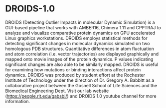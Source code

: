 # DROIDS-1.0
DROIDS (Detecting Outlier Impacts in molecular Dynamic Simulation) is a GUI-based pipeline that works with AMBER16, Chimera 1.11 and CPPTRAJ to analyze and visualize comparative protein dynamics on GPU accelerated Linux graphics workstations.  DROIDS employs statistical methods for detecting significant changes in molecular dynamics simulated on two homologous PDB structures.  Quantitative differences in atom fluctuation and atom correlation (i.e. vector trajectories) are displayed graphically and mapped onto movie images of the protein dynamics.  P values indicating significant changes are also able to be similarly mapped.  DROIDS is useful for examining how mutations or binding interactions affect protein dynamics.
  DROIDS was produced by student effort at the Rochester Institute of Technology under the direction of Dr. Gregory A. Babbitt as a collaborative project between the Gosnell School of Life Sciences and the Biomedical Engineering Dept.  Visit our lab website (https://people.rit.edu/gabsbi/) and DROIDS 1.0 youtube channel for more information. 